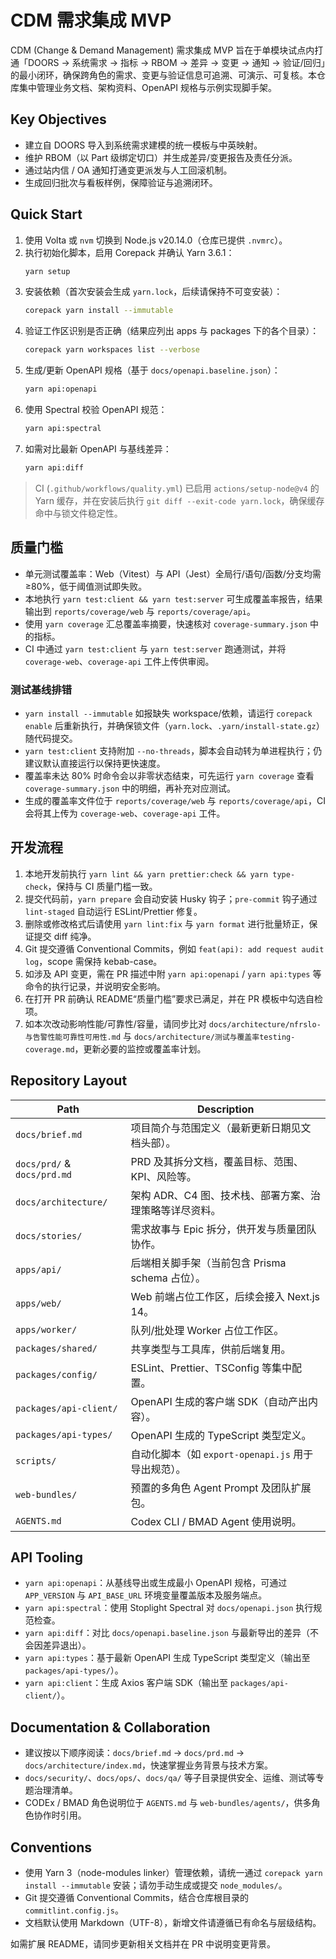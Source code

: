 # CDM 需求集成 MVP

CDM (Change & Demand Management) 需求集成 MVP 旨在于单模块试点内打通「DOORS → 系统需求 → 指标 → RBOM → 差异 → 变更 → 通知 → 验证/回归」的最小闭环，确保跨角色的需求、变更与验证信息可追溯、可演示、可复核。本仓库集中管理业务文档、架构资料、OpenAPI 规格与示例实现脚手架。

## Key Objectives

- 建立自 DOORS 导入到系统需求建模的统一模板与中英映射。
- 维护 RBOM（以 Part 级绑定切口）并生成差异/变更报告及责任分派。
- 通过站内信 / OA 通知打通变更派发与人工回滚机制。
- 生成回归批次与看板样例，保障验证与追溯闭环。

## Quick Start

1. 使用 Volta 或 `nvm` 切换到 Node.js v20.14.0（仓库已提供 `.nvmrc`）。
2. 执行初始化脚本，启用 Corepack 并确认 Yarn 3.6.1：
   ```bash
   yarn setup
   ```
3. 安装依赖（首次安装会生成 `yarn.lock`，后续请保持不可变安装）：
   ```bash
   corepack yarn install --immutable
   ```
4. 验证工作区识别是否正确（结果应列出 apps 与 packages 下的各个目录）：
   ```bash
   corepack yarn workspaces list --verbose
   ```
5. 生成/更新 OpenAPI 规格（基于 `docs/openapi.baseline.json`）：
   ```bash
   yarn api:openapi
   ```
6. 使用 Spectral 校验 OpenAPI 规范：
   ```bash
   yarn api:spectral
   ```
7. 如需对比最新 OpenAPI 与基线差异：
   ```bash
   yarn api:diff
   ```

> CI (`.github/workflows/quality.yml`) 已启用 `actions/setup-node@v4` 的 Yarn 缓存，并在安装后执行 `git diff --exit-code yarn.lock`，确保缓存命中与锁文件稳定性。

## 质量门槛

- 单元测试覆盖率：Web（Vitest）与 API（Jest）全局行/语句/函数/分支均需 ≥80%，低于阈值测试即失败。
- 本地执行 `yarn test:client && yarn test:server` 可生成覆盖率报告，结果输出到 `reports/coverage/web` 与 `reports/coverage/api`。
- 使用 `yarn coverage` 汇总覆盖率摘要，快速核对 `coverage-summary.json` 中的指标。
- CI 中通过 `yarn test:client` 与 `yarn test:server` 跑通测试，并将 `coverage-web`、`coverage-api` 工件上传供审阅。

### 测试基线排错

- `yarn install --immutable` 如报缺失 workspace/依赖，请运行 `corepack enable` 后重新执行，并确保锁文件（`yarn.lock`、`.yarn/install-state.gz`）随代码提交。
- `yarn test:client` 支持附加 `--no-threads`，脚本会自动转为单进程执行；仍建议默认直接运行以保持更快速度。
- 覆盖率未达 80% 时命令会以非零状态结束，可先运行 `yarn coverage` 查看 `coverage-summary.json` 中的明细，再补充对应测试。
- 生成的覆盖率文件位于 `reports/coverage/web` 与 `reports/coverage/api`，CI 会将其上传为 `coverage-web`、`coverage-api` 工件。

## 开发流程

1. 本地开发前执行 `yarn lint && yarn prettier:check && yarn type-check`，保持与 CI 质量门槛一致。
2. 提交代码前，`yarn prepare` 会自动安装 Husky 钩子；`pre-commit` 钩子通过 `lint-staged` 自动运行 ESLint/Prettier 修复。
3. 删除或修改格式后请使用 `yarn lint:fix` 与 `yarn format` 进行批量矫正，保证提交 diff 纯净。
4. Git 提交遵循 Conventional Commits，例如 `feat(api): add request audit log`，scope 需保持 kebab-case。
5. 如涉及 API 变更，需在 PR 描述中附 `yarn api:openapi` / `yarn api:types` 等命令的执行记录，并说明安全影响。
6. 在打开 PR 前确认 README“质量门槛”要求已满足，并在 PR 模板中勾选自检项。
7. 如本次改动影响性能/可靠性/容量，请同步比对 `docs/architecture/nfrslo-与告警性能可靠性可用性.md` 与 `docs/architecture/测试与覆盖率testing-coverage.md`，更新必要的监控或覆盖率计划。

## Repository Layout

| Path                        | Description                                             |
| --------------------------- | ------------------------------------------------------- |
| `docs/brief.md`             | 项目简介与范围定义（最新更新日期见文档头部）。          |
| `docs/prd/` & `docs/prd.md` | PRD 及其拆分文档，覆盖目标、范围、KPI、风险等。         |
| `docs/architecture/`        | 架构 ADR、C4 图、技术栈、部署方案、治理策略等详尽资料。 |
| `docs/stories/`             | 需求故事与 Epic 拆分，供开发与质量团队协作。            |
| `apps/api/`                 | 后端相关脚手架（当前包含 Prisma schema 占位）。         |
| `apps/web/`                 | Web 前端占位工作区，后续会接入 Next.js 14。             |
| `apps/worker/`              | 队列/批处理 Worker 占位工作区。                         |
| `packages/shared/`          | 共享类型与工具库，供前后端复用。                        |
| `packages/config/`          | ESLint、Prettier、TSConfig 等集中配置。                 |
| `packages/api-client/`      | OpenAPI 生成的客户端 SDK（自动产出内容）。              |
| `packages/api-types/`       | OpenAPI 生成的 TypeScript 类型定义。                    |
| `scripts/`                  | 自动化脚本（如 `export-openapi.js` 用于导出规范）。     |
| `web-bundles/`              | 预置的多角色 Agent Prompt 及团队扩展包。                |
| `AGENTS.md`                 | Codex CLI / BMAD Agent 使用说明。                       |

## API Tooling

- `yarn api:openapi`：从基线导出或生成最小 OpenAPI 规格，可通过 `APP_VERSION` 与 `API_BASE_URL` 环境变量覆盖版本及服务端点。
- `yarn api:spectral`：使用 Stoplight Spectral 对 `docs/openapi.json` 执行规范检查。
- `yarn api:diff`：对比 `docs/openapi.baseline.json` 与最新导出的差异（不会因差异退出）。
- `yarn api:types`：基于最新 OpenAPI 生成 TypeScript 类型定义（输出至 `packages/api-types/`）。
- `yarn api:client`：生成 Axios 客户端 SDK（输出至 `packages/api-client/`）。

## Documentation & Collaboration

- 建议按以下顺序阅读：`docs/brief.md` → `docs/prd.md` → `docs/architecture/index.md`，快速掌握业务背景与技术方案。
- `docs/security/`、`docs/ops/`、`docs/qa/` 等子目录提供安全、运维、测试等专题治理清单。
- CODEx / BMAD 角色说明位于 `AGENTS.md` 与 `web-bundles/agents/`，供多角色协作时引用。

## Conventions

- 使用 Yarn 3（node-modules linker）管理依赖，请统一通过 `corepack yarn install --immutable` 安装；请勿手动生成或提交 `node_modules/`。
- Git 提交遵循 Conventional Commits，结合仓库根目录的 `commitlint.config.js`。
- 文档默认使用 Markdown（UTF-8），新增文件请遵循已有命名与层级结构。

如需扩展 README，请同步更新相关文档并在 PR 中说明变更背景。
